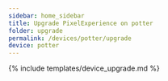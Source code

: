 ```yaml
---
sidebar: home_sidebar
title: Upgrade PixelExperience on potter
folder: upgrade
permalink: /devices/potter/upgrade
device: potter
---
```

{% include templates/device_upgrade.md %}
